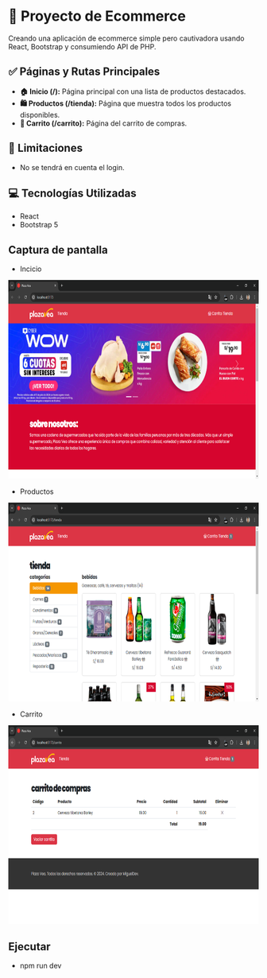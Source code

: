 # 🛒 Proyecto de Ecommerce

Creando una aplicación de ecommerce simple pero cautivadora usando React, Bootstrap y consumiendo API de PHP.

## ✅ Páginas y Rutas Principales

- **🏠 Inicio (/):** Página principal con una lista de productos destacados.
- **🛍️ Productos (/tienda):** Página que muestra todos los productos disponibles.
- **🛒 Carrito (/carrito):** Página del carrito de compras.

## 🚫 Limitaciones

- No se tendrá en cuenta el login.

## 💻 Tecnologías Utilizadas

- React
- Bootstrap 5

## Captura de pantalla
- Incicio
  
<img src="https://github.com/miguelmallquidiaz/simple-ecommerce/blob/main/doc/home.png" height="400px" alt="home">
  
- Productos

<img src="https://github.com/miguelmallquidiaz/simple-ecommerce/blob/main/doc/product.png" height="400px" alt="products">
  
- Carrito

<img src="https://github.com/miguelmallquidiaz/simple-ecommerce/blob/main/doc/store.png" height="400px" alt="store">

## Ejecutar
- npm run dev

